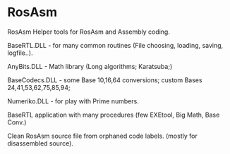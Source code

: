 # RosAsm
RosAsm
Helper tools for RosAsm and Assembly coding.

BaseRTL.DLL - for many common routines (File choosing, loading, saving, logfile..).

AnyBits.DLL - Math library (Long algorithms; Karatsuba;)

BaseCodecs.DLL - some Base 10,16,64 conversions; custom Bases 24,41,53,62,75,85,94;

Numeriko.DLL - for play with Prime numbers.

BaseRTL application with many procedures (few EXEtool, Big Math, Base Conv.)

Clean RosAsm source file from orphaned code labels. (mostly for disassembled source).
